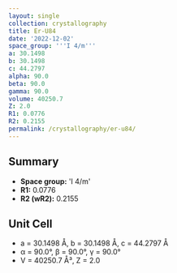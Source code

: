 ```yaml
---
layout: single
collection: crystallography
title: Er-U84
date: '2022-12-02'
space_group: '''I 4/m'''
a: 30.1498
b: 30.1498
c: 44.2797
alpha: 90.0
beta: 90.0
gamma: 90.0
volume: 40250.7
Z: 2.0
R1: 0.0776
R2: 0.2155
permalink: /crystallography/er-u84/
---
```


## Summary

- **Space group:** 'I 4/m'
- **R1:** 0.0776
- **R2 (wR2):** 0.2155

## Unit Cell
- a = 30.1498 Å, b = 30.1498 Å, c = 44.2797 Å
- α = 90.0°, β = 90.0°, γ = 90.0°
- V = 40250.7 Å³, Z = 2.0
